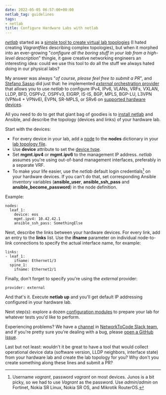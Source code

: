 ```yaml
---
date: 2022-05-05 06:57:00+00:00
netlab_tag: guidelines
tags:
- netlab
title: Configure Hardware Labs with netlab
---
```

*[netlab](https://netlab.tools/)* started as a [simple tool to create virtual lab topologies](https://blog.ipspace.net/2020/12/build-labs-netsim-tools.html) (I hated creating *Vagrantfiles* describing complex topologies), but when it morphed into an ever-growing "_configure all the boring stuff in your lab from a high-level description_"  thingie, it gave creative networking engineers an interesting idea: could we use this tool to do all the stuff we always hated doing in our physical labs?

My answer was always "_of course, please feel free to submit a PR_", and [Stefano Sasso](http://stefano.dscnet.org/) did just that: he implemented [_external_  orchestration provider](https://netlab.tools/providers/) that allows you to use *netlab* to configure IPv4, IPv6, VLANs, VRFs, VXLAN, LLDP, BFD, OSPFv2, OSPFv3, EIGRP, IS-IS, BGP, MPLS, BGP-LU, L3VPN (VPNv4 + VPNv6), EVPN, SR-MPLS, or SRv6 on [supported hardware devices](https://netlab.tools/platforms/).
<!--more-->
All you need to do to get that giant bag of goodies is to [install netlab](https://netlab.tools/install/) and Ansible, and describe the topology (devices and links) of your hardware lab.

Start with the devices:

* For every device in your lab, add a [node](https://netlab.tools/nodes/) to the **nodes** dictionary in your [lab topology file](https://netlab.tools/topology-overview/).
* Use **device** attribute to set the [device type](https://netlab.tools/platforms/).
* Set **mgmt.ipv4** or **mgmt.ipv6** to the management IP address. *netlab* assumes you're using out-of-band management interfaces, preferably in a separate VRF.
* To make your life easier, use the *netlab* default login credentials[^CRED] on your hardware devices. If you can't do that, set corresponding Ansible inventory variables (**ansible_user**, **ansible_ssh_pass** and **ansible_become_password**) in the node definition.

Example:

```
nodes:
  leaf_1:
    device: eos
    mgmt.ipv4: 10.42.42.1
    ansible_ssh_pass: SomethingElse
```

[^CRED]: Username *vagrant*, password *vagrant* on most devices.  Junos is a bit picky, so we had to use *Vagrant* as the password. Use *admin*/*admin* on Fortinet, Nokia SR Linux, Nokia SR OS, and Mikrotik RouterOS.

Next, describe the links between your hardware devices. For every link, add an entry to the **links** list. Use the **ifname** parameter on individual node-to-link connections to specify the actual interface name, for example:

```
links:
- leaf_1:
    ifname: Ethernet1/3
  spine_1:
    ifname: Ethernet2/1
```

Finally, don't forget to specify you're using the *external* provider:

```
provider: external
```

And that's it. Execute **netlab up** and you'll get default IP addressing configured in your hardware lab.

Next step(s): explore a dozen [configuration modules](https://netlab.tools/module-reference/) to prepare your lab for whatever tests you'd like to perform.

Experiencing problems? We have a [channel](https://networktocode.slack.com/archives/C022DQHK8BH) in [NetworkToCode Slack team](https://networktocode.herokuapp.com/), and if you're pretty sure you're dealing with a bug, please [open a GitHub issue](https://github.com/ipspace/netlab/issues).

Last but not least: wouldn't it be great to have a tool that would collect operational device data (software version, LLDP neighbors, interface state) from your hardware lab and create the lab topology for you? Why don't you create something along these lines and submit a PR?
